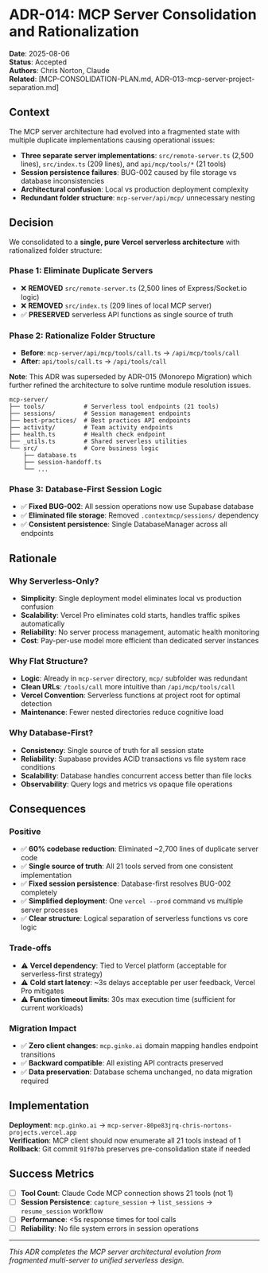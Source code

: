 # ADR-014: MCP Server Consolidation and Rationalization

**Date**: 2025-08-06  
**Status**: Accepted  
**Authors**: Chris Norton, Claude  
**Related**: [MCP-CONSOLIDATION-PLAN.md, ADR-013-mcp-server-project-separation.md]

## Context

The MCP server architecture had evolved into a fragmented state with multiple duplicate implementations causing operational issues:

- **Three separate server implementations**: `src/remote-server.ts` (2,500 lines), `src/index.ts` (209 lines), and `api/mcp/tools/*` (21 tools)
- **Session persistence failures**: BUG-002 caused by file storage vs database inconsistencies  
- **Architectural confusion**: Local vs production deployment complexity
- **Redundant folder structure**: `mcp-server/api/mcp/` unnecessary nesting

## Decision

We consolidated to a **single, pure Vercel serverless architecture** with rationalized folder structure:

### Phase 1: Eliminate Duplicate Servers
- ❌ **REMOVED** `src/remote-server.ts` (2,500 lines of Express/Socket.io logic)
- ❌ **REMOVED** `src/index.ts` (209 lines of local MCP server)  
- ✅ **PRESERVED** serverless API functions as single source of truth

### Phase 2: Rationalize Folder Structure
- **Before**: `mcp-server/api/mcp/tools/call.ts` → `/api/mcp/tools/call`
- **After**: `api/tools/call.ts` → `/api/tools/call`

**Note**: This ADR was superseded by ADR-015 (Monorepo Migration) which further refined the architecture to solve runtime module resolution issues.

```
mcp-server/
├── tools/           # Serverless tool endpoints (21 tools)
├── sessions/        # Session management endpoints  
├── best-practices/  # Best practices API endpoints
├── activity/        # Team activity endpoints
├── health.ts        # Health check endpoint
├── _utils.ts        # Shared serverless utilities
└── src/             # Core business logic
    ├── database.ts
    ├── session-handoff.ts
    └── ...
```

### Phase 3: Database-First Session Logic
- ✅ **Fixed BUG-002**: All session operations now use Supabase database
- ✅ **Eliminated file storage**: Removed `.contextmcp/sessions/` dependency
- ✅ **Consistent persistence**: Single DatabaseManager across all endpoints

## Rationale

### Why Serverless-Only?
- **Simplicity**: Single deployment model eliminates local vs production confusion
- **Scalability**: Vercel Pro eliminates cold starts, handles traffic spikes automatically  
- **Reliability**: No server process management, automatic health monitoring
- **Cost**: Pay-per-use model more efficient than dedicated server instances

### Why Flat Structure?
- **Logic**: Already in `mcp-server` directory, `mcp/` subfolder was redundant
- **Clean URLs**: `/tools/call` more intuitive than `/api/mcp/tools/call`
- **Vercel Convention**: Serverless functions at project root for optimal detection
- **Maintenance**: Fewer nested directories reduce cognitive load

### Why Database-First?
- **Consistency**: Single source of truth for all session state
- **Reliability**: Supabase provides ACID transactions vs file system race conditions
- **Scalability**: Database handles concurrent access better than file locks
- **Observability**: Query logs and metrics vs opaque file operations

## Consequences

### Positive
- ✅ **60% codebase reduction**: Eliminated ~2,700 lines of duplicate server code
- ✅ **Single source of truth**: All 21 tools served from one consistent implementation
- ✅ **Fixed session persistence**: Database-first resolves BUG-002 completely
- ✅ **Simplified deployment**: One `vercel --prod` command vs multiple server processes
- ✅ **Clear structure**: Logical separation of serverless functions vs core logic

### Trade-offs
- ⚠️ **Vercel dependency**: Tied to Vercel platform (acceptable for serverless-first strategy)
- ⚠️ **Cold start latency**: ~3s delays acceptable per user feedback, Vercel Pro mitigates
- ⚠️ **Function timeout limits**: 30s max execution time (sufficient for current workloads)

### Migration Impact
- ✅ **Zero client changes**: `mcp.ginko.ai` domain mapping handles endpoint transitions
- ✅ **Backward compatible**: All existing API contracts preserved
- ✅ **Data preservation**: Database schema unchanged, no data migration required

## Implementation

**Deployment**: `mcp.ginko.ai` → `mcp-server-80pe83jrq-chris-nortons-projects.vercel.app`  
**Verification**: MCP client should now enumerate all 21 tools instead of 1  
**Rollback**: Git commit `91f07bb` preserves pre-consolidation state if needed

## Success Metrics

- [ ] **Tool Count**: Claude Code MCP connection shows 21 tools (not 1)
- [ ] **Session Persistence**: `capture_session` → `list_sessions` → `resume_session` workflow  
- [ ] **Performance**: <5s response times for tool calls
- [ ] **Reliability**: No file system errors in session operations

---
*This ADR completes the MCP server architectural evolution from fragmented multi-server to unified serverless design.*